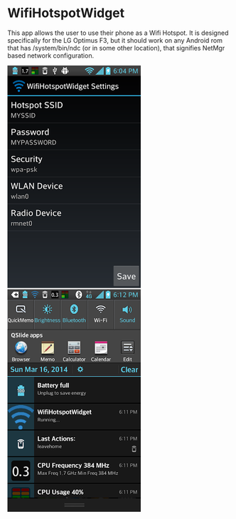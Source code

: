 # WifiHotspotWidget

This app allows the user to use their phone as a Wifi Hotspot. It is designed specifically for the LG Optimus F3, but it should work on any Android rom that has /system/bin/ndc (or in some other location), that signifies NetMgr based network configuration.

![](docs/setup.png) &nbsp;
![](docs/inuse.png)